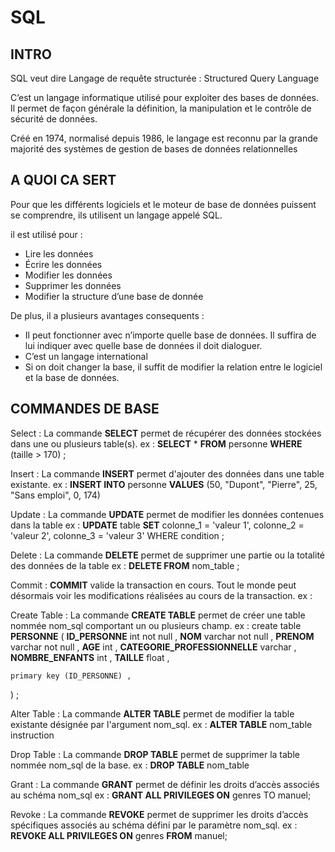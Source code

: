 SQL
===

INTRO
-----
SQL veut dire Langage de requête structurée : Structured Query Language

C’est un langage informatique utilisé pour exploiter des bases de données. Il permet de façon générale la définition, la manipulation et le contrôle de sécurité de données.

Créé en 1974, normalisé depuis 1986, le langage est reconnu par la grande majorité des systèmes de gestion de bases de données relationnelles


A QUOI CA SERT
--------------
Pour que les différents logiciels et le moteur de base de données puissent se comprendre, ils utilisent un langage appelé SQL.

il est utilisé pour :
* Lire les données
* Écrire les données
* Modifier les données
* Supprimer les données
* Modifier la structure d’une base de donnée

De plus, il a plusieurs avantages consequents :

* Il peut fonctionner avec n’importe quelle base de données. Il suffira de lui indiquer avec quelle base de données il doit dialoguer.
* C’est un langage international
* Si on doit changer la base, il suffit de modifier la relation entre le logiciel et la base de données.


COMMANDES DE BASE
------------------
Select :
La commande **SELECT** permet de récupérer des données stockées dans une ou plusieurs table(s).
ex :
**SELECT** *
**FROM** personne
**WHERE** (taille > 170) ;

Insert :
La commande **INSERT** permet d'ajouter des données dans une table existante.
ex :
**INSERT INTO** personne **VALUES** (50, "Dupont", "Pierre", 25, "Sans emploi", 0, 174)

Update :
La commande **UPDATE** permet de modifier les données contenues dans la table
ex :
**UPDATE** table
**SET** colonne_1 = 'valeur 1', colonne_2 = 'valeur 2', colonne_3 = 'valeur 3'
WHERE condition ;

Delete :
La commande **DELETE** permet de supprimer une partie ou la totalité des données de la table
ex :
**DELETE FROM** nom_table ;

Commit :
**COMMIT** valide la transaction en cours. Tout le monde peut désormais voir les modifications réalisées au cours de la transaction.
ex :


Create Table :
La commande **CREATE TABLE** permet de créer une table nommée nom_sql comportant un ou plusieurs champ.
ex :
create table **PERSONNE**
(
    **ID_PERSONNE** int not null ,
    **NOM** varchar not null ,
    **PRENOM** varchar not null ,
    **AGE** int ,
    **CATEGORIE_PROFESSIONNELLE** varchar ,
    **NOMBRE_ENFANTS** int ,
    **TAILLE** float ,

    primary key (ID_PERSONNE) ,
) ;

Alter Table :
La commande **ALTER TABLE** permet de modifier la table existante désignée par l'argument nom_sql.
ex :
**ALTER TABLE** nom_table
instruction

Drop Table :
La commande **DROP TABLE** permet de supprimer la table nommée nom_sql de la base.
ex :
**DROP TABLE** nom_table

Grant :
La commande **GRANT** permet de définir les droits d’accès associés au schéma nom_sql
ex :
**GRANT ALL PRIVILEGES ON** genres TO manuel;

Revoke :
La commande **REVOKE** permet de supprimer les droits d’accès spécifiques associés au schéma défini par le paramètre nom_sql.
ex :
**REVOKE ALL PRIVILEGES ON** genres **FROM** manuel;

